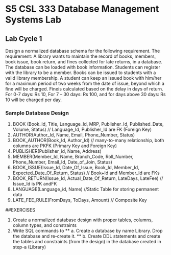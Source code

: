 # S5 CSL 333 Database Management Systems Lab

## Lab Cycle 1

Design a normalized database schema for the following requirement.
The requirement: A library wants to maintain the record of books, members, book issue, book return, and fines collected for late returns, in a database. The database can be loaded with book information. Students can register with the library to be a member. Books can be issued to students with a valid library membership. A student can keep an issued book with him/her for a maximum period of two weeks from the date of issue, beyond which a fine will be charged. Fineis calculated based on the delay in days of return. For 0-7 days: Rs 10, For 7 – 30 days: Rs 100, and for days above 30 days: Rs 10 will be charged per day. 


### Sample Database Design
1. BOOK (Book_Id, Title, Language_Id, MRP, Publisher_Id, Published_Date, Volume, Status) // Language_Id, Publisher_Id are FK (Foreign Key)
2. AUTHOR(Author_Id, Name, Email, Phone_Number, Status)
3. BOOK_AUTHOR(Book_Id, Author_Id) // many-to-many relationship, both columns are PKFK (Primary Key and Foreign Key)
4. PUBLISHER(Publisher_id, Name, Address)
5. MEMBER(Member_Id, Name, Branch_Code, Roll_Number, Phone_Number, Email_Id, Date_of_Join, Status)
6. BOOK_ISSUE(Issue_Id, Date_Of_Issue, Book_Id, Member_Id, Expected_Date_Of_Return, Status) // Book+Id and Member_Id are FKs
7. BOOK_RETURN(Issue_Id, Actual_Date_Of_Return, LateDays, LateFee) // Issue_Id is PK andFK
8. LANGUAGE(Language_id, Name) //Static Table for storing permanent data
9. LATE_FEE_RULE(FromDays, ToDays, Amount) // Composite Key

##EXERCISES
1. Create a normalized database design with proper tables, columns, column types, and constraints
2. Write SQL commands to
** a. Create a database by name Library. Drop the database and re-create it.
** b. Create DDL statements and create the tables and constraints (from the design) in the database created in step-a (Library)

